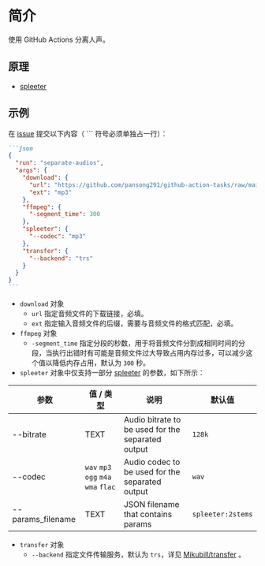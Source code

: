 # 简介

使用 GitHub Actions 分离人声。

## 原理

- [spleeter](https://github.com/deezer/spleeter/)

## 示例
在 [issue](https://github.com/pansong291/github-action-tasks/issues) 提交以下内容（ ``` 符号必须单独占一行）：
````markdown
```json
{
  "run": "separate-audios",
  "args": {
    "download": {
      "url": "https://github.com/pansong291/github-action-tasks/raw/main/test/west-world.mp3",
      "ext": "mp3"
    },
    "ffmpeg": {
      "-segment_time": 300
    },
    "spleeter": {
      "--codec": "mp3"
    },
    "transfer": {
      "--backend": "trs"
    }
  }
}
```
````

- `download` 对象
  - `url` 指定音频文件的下载链接，必填。
  - `ext` 指定输入音频文件的后缀，需要与音频文件的格式匹配，必填。
- `ffmpeg` 对象
  - `-segment_time` 指定分段的秒数，用于将音频文件分割成相同时间的分段，当执行出错时有可能是音频文件过大导致占用内存过多，可以减少这个值以降低内存占用，默认为 `300` 秒。
- `spleeter` 对象中仅支持一部分 [spleeter](https://github.com/deezer/spleeter/) 的参数，如下所示：

| 参数 | 值 / 类型 | 说明 | 默认值 |
| ---- | ---- | ---- | ---- |
| --bitrate | TEXT | Audio bitrate to be used for the separated output | `128k` |
| --codec | `wav` `mp3` `ogg` `m4a` `wma` `flac` | Audio codec to be used for the separated output | `wav` |
| --params_filename | TEXT | JSON filename that contains params | `spleeter:2stems` |
- `transfer` 对象
  - `--backend` 指定文件传输服务，默认为 `trs`，详见 [Mikubill/transfer](https://github.com/Mikubill/transfer) 。
